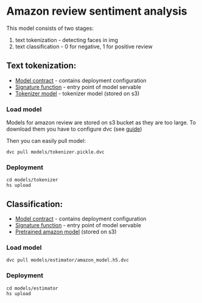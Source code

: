 # Amazon review sentiment analysis
This model consists of two stages:
1. text tokenization - detecting faces in img
2. text classification - 0 for negative, 1 for positive review


## Text tokenization: 
- [Model contract](models/tokenizer/serving.yaml) - contains deployment configuration
- [Signature function](models/tokenizer/src/func_main.py) - entry point of model servable
- [Tokenizer model](models/tokenizer.pickle) - tokenizer model (stored on s3)

### Load model

Models for amazon review are stored on s3 bucket as they are too large. To download them you have to configure dvc (see [guide](../../README.md))

Then you can easily pull model:
```commandline
dvc pull models/tokenizer.pickle.dvc
```

### Deployment
```commandline
cd models/tokenizer
hs upload
```

## Classification:
- [Model contract](models/estimator/serving.yaml) - contains deployment configuration
- [Signature function](models/estimator/src/func_main.py) - entry point of model servable
- [Pretrained amazon model](models/estimator/amazon_model.h5) (stored on s3)

### Load model 
```commandline
dvc pull models/estimator/amazon_model.h5.dvc
```

### Deployment
```commandline
cd models/estimator
hs upload
```
